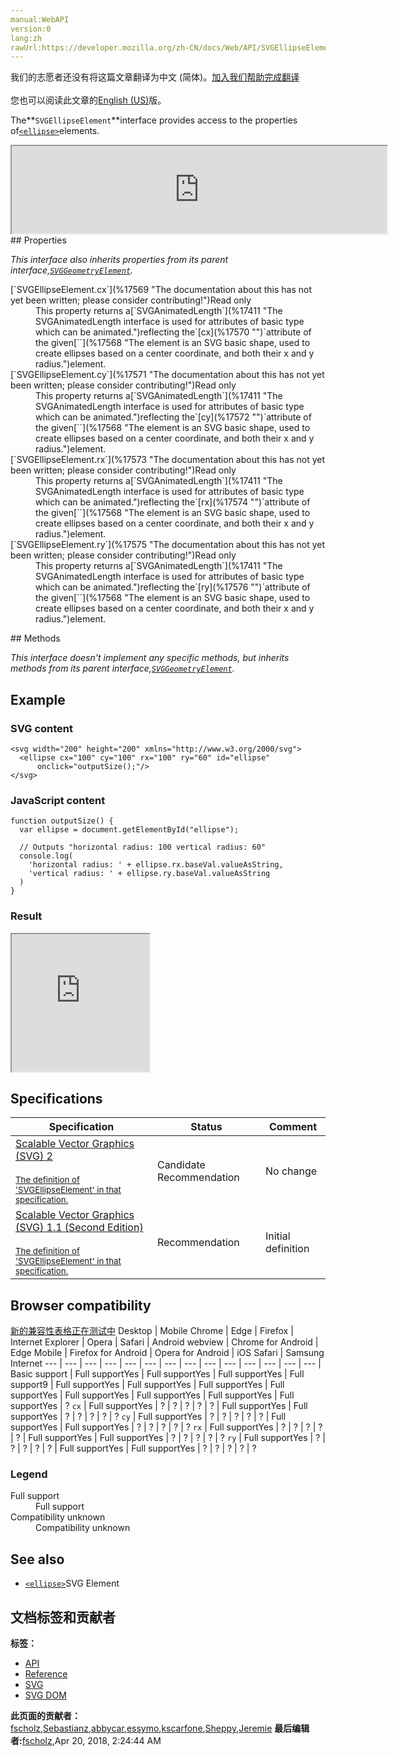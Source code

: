 ```yaml
---
manual:WebAPI
version:0
lang:zh
rawUrl:https://developer.mozilla.org/zh-CN/docs/Web/API/SVGEllipseElement
---
```




<bdi>我们的志愿者还没有将这篇文章翻译为<bdi>中文 (简体)</bdi>。[加入我们帮助完成翻译](%17566 "")<br></br>您也可以阅读此文章的[English (US)](%17567 "")版。</bdi>






The**`SVGEllipseElement`**interface provides access to the properties of[`<ellipse>`](%17568 "The <ellipse> element is an SVG basic shape, used to create ellipses based on a center coordinate, and both their x and y radius.")elements.

<iframe src='https://mdn.mozillademos.org/en-US/docs/Web/API/SVGEllipseElement$samples/inheritance_diagram?revision=1375631' width='600' height='140'></iframe>
## Properties<a name="Properties"></a>


<em>This interface also inherits properties from its parent interface,[`SVGGeometryElement`](%17549 "The SVGGeometryElement interface represents SVG elements whose rendering is defined by geometry with an equivalent path, and which can be filled and stroked. This includes paths and the basic shapes.").</em>

<dl><dt>[`SVGEllipseElement.cx`](%17569 "The documentation about this has not yet been written; please consider contributing!")Read only</dt><dd>This property returns a[`SVGAnimatedLength`](%17411 "The SVGAnimatedLength interface is used for attributes of basic type <length> which can be animated.")reflecting the`[cx](%17570 "")`attribute of the given[`<ellipse>`](%17568 "The <ellipse> element is an SVG basic shape, used to create ellipses based on a center coordinate, and both their x and y radius.")element.</dd><dt>[`SVGEllipseElement.cy`](%17571 "The documentation about this has not yet been written; please consider contributing!")Read only</dt><dd>This property returns a[`SVGAnimatedLength`](%17411 "The SVGAnimatedLength interface is used for attributes of basic type <length> which can be animated.")reflecting the`[cy](%17572 "")`attribute of the given[`<ellipse>`](%17568 "The <ellipse> element is an SVG basic shape, used to create ellipses based on a center coordinate, and both their x and y radius.")element.</dd><dt>[`SVGEllipseElement.rx`](%17573 "The documentation about this has not yet been written; please consider contributing!")Read only</dt><dd>This property returns a[`SVGAnimatedLength`](%17411 "The SVGAnimatedLength interface is used for attributes of basic type <length> which can be animated.")reflecting the`[rx](%17574 "")`attribute of the given[`<ellipse>`](%17568 "The <ellipse> element is an SVG basic shape, used to create ellipses based on a center coordinate, and both their x and y radius.")element.</dd><dt>[`SVGEllipseElement.ry`](%17575 "The documentation about this has not yet been written; please consider contributing!")Read only</dt><dd>This property returns a[`SVGAnimatedLength`](%17411 "The SVGAnimatedLength interface is used for attributes of basic type <length> which can be animated.")reflecting the`[ry](%17576 "")`attribute of the given[`<ellipse>`](%17568 "The <ellipse> element is an SVG basic shape, used to create ellipses based on a center coordinate, and both their x and y radius.")element.</dd></dl>
## Methods<a name="Methods"></a>


<em>This interface doesn&#39;t implement any specific methods, but inherits methods from its parent interface,[`SVGGeometryElement`](%17549 "The SVGGeometryElement interface represents SVG elements whose rendering is defined by geometry with an equivalent path, and which can be filled and stroked. This includes paths and the basic shapes.").</em>


## Example<a name="Example"></a>

### SVG content<a name="SVG_content"></a>

```
<svg width="200" height="200" xmlns="http://www.w3.org/2000/svg">
  <ellipse cx="100" cy="100" rx="100" ry="60" id="ellipse"
      onclick="outputSize();"/> 
</svg>
```

### JavaScript content<a name="JavaScript_content"></a>

```
function outputSize() {
  var ellipse = document.getElementById("ellipse");

  // Outputs "horizontal radius: 100 vertical radius: 60"
  console.log(
    'horizontal radius: ' + ellipse.rx.baseVal.valueAsString,
    'vertical radius: ' + ellipse.ry.baseVal.valueAsString
  )
}
```

### Result<a name="Result"></a>


<iframe src='https://mdn.mozillademos.org/en-US/docs/Web/API/SVGEllipseElement$samples/Example?revision=1375631' width='220' height='220'></iframe>



## Specifications<a name="Specifications"></a>
Specification | Status | Comment 
 ---  |  ---  |  ---  | 
[Scalable Vector Graphics (SVG) 2<br></br><small>The definition of &#39;SVGEllipseElement&#39; in that specification.</small>](%17577 "") | Candidate Recommendation | No change 
[Scalable Vector Graphics (SVG) 1.1 (Second Edition)<br></br><small>The definition of &#39;SVGEllipseElement&#39; in that specification.</small>](%17578 "") | Recommendation | Initial definition 


## Browser compatibility<a name="Browser_compatibility"></a>
[新的兼容性表格正在测试中<i></i>](%3360 "")
<abbr>Desktop<i></i></abbr> | <abbr>Mobile<i></i></abbr> 
<abbr>Chrome<i></i></abbr> | <abbr>Edge<i></i></abbr> | <abbr>Firefox<i></i></abbr> | <abbr>Internet Explorer<i></i></abbr> | <abbr>Opera<i></i></abbr> | <abbr>Safari<i></i></abbr> | <abbr>Android webview<i></i></abbr> | <abbr>Chrome for Android<i></i></abbr> | <abbr>Edge Mobile<i></i></abbr> | <abbr>Firefox for Android<i></i></abbr> | <abbr>Opera for Android<i></i></abbr> | <abbr>iOS Safari<i></i></abbr> | <abbr>Samsung Internet<i></i></abbr> 
 ---  |  ---  |  ---  |  ---  |  ---  |  ---  |  ---  |  ---  |  ---  |  ---  |  ---  |  ---  |  ---  |  ---  | 
Basic support | <abbr>Full support</abbr>Yes | <abbr>Full support</abbr>Yes | <abbr>Full support</abbr>Yes | <abbr>Full support</abbr>9 | <abbr>Full support</abbr>Yes | <abbr>Full support</abbr>Yes | <abbr>Full support</abbr>Yes | <abbr>Full support</abbr>Yes | <abbr>Full support</abbr>Yes | <abbr>Full support</abbr>Yes | <abbr>Full support</abbr>Yes | <abbr>Full support</abbr>Yes | <abbr>?</abbr> 
`cx` | <abbr>Full support</abbr>Yes | <abbr>?</abbr> | <abbr>?</abbr> | <abbr>?</abbr> | <abbr>?</abbr> | <abbr>?</abbr> | <abbr>Full support</abbr>Yes | <abbr>Full support</abbr>Yes | <abbr>?</abbr> | <abbr>?</abbr> | <abbr>?</abbr> | <abbr>?</abbr> | <abbr>?</abbr> 
`cy` | <abbr>Full support</abbr>Yes | <abbr>?</abbr> | <abbr>?</abbr> | <abbr>?</abbr> | <abbr>?</abbr> | <abbr>?</abbr> | <abbr>Full support</abbr>Yes | <abbr>Full support</abbr>Yes | <abbr>?</abbr> | <abbr>?</abbr> | <abbr>?</abbr> | <abbr>?</abbr> | <abbr>?</abbr> 
`rx` | <abbr>Full support</abbr>Yes | <abbr>?</abbr> | <abbr>?</abbr> | <abbr>?</abbr> | <abbr>?</abbr> | <abbr>?</abbr> | <abbr>Full support</abbr>Yes | <abbr>Full support</abbr>Yes | <abbr>?</abbr> | <abbr>?</abbr> | <abbr>?</abbr> | <abbr>?</abbr> | <abbr>?</abbr> 
`ry` | <abbr>Full support</abbr>Yes | <abbr>?</abbr> | <abbr>?</abbr> | <abbr>?</abbr> | <abbr>?</abbr> | <abbr>?</abbr> | <abbr>Full support</abbr>Yes | <abbr>Full support</abbr>Yes | <abbr>?</abbr> | <abbr>?</abbr> | <abbr>?</abbr> | <abbr>?</abbr> | <abbr>?</abbr> 


### Legend<a name="Legend"></a>
<dl><dt><abbr>Full support</abbr></dt><dd>Full support</dd><dt><abbr>Compatibility unknown</abbr></dt><dd>Compatibility unknown</dd></dl>

## See also<a name="See_also"></a>

* [`<ellipse>`](%17568 "The <ellipse> element is an SVG basic shape, used to create ellipses based on a center coordinate, and both their x and y radius.")SVG Element



## 文档标签和贡献者
**标签：**
* [API](%50 "")
* [Reference](%3381 "")
* [SVG](%457 "")
* [SVG DOM](%17335 "")

**此页面的贡献者：**[fscholz](%60 ""),[Sebastianz](%4468 ""),[abbycar](%15784 ""),[essymo](%17439 ""),[kscarfone](%3900 ""),[Sheppy](%405 ""),[Jeremie](%4470 "")
**最后编辑者:**[fscholz](%60 ""),<time>Apr 20, 2018, 2:24:44 AM</time>


